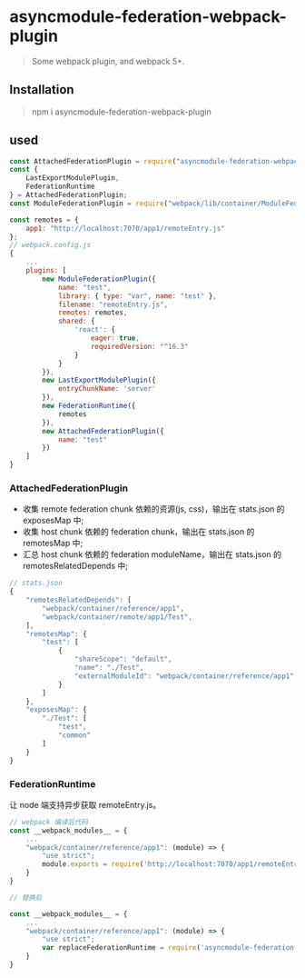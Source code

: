 # asyncmodule-federation-webpack-plugin

> Some webpack plugin, and webpack 5+.


## Installation

> npm i asyncmodule-federation-webpack-plugin

## used

```javascript
const AttachedFederationPlugin = require("asyncmodule-federation-webpack-plugin");
const {
    LastExportModulePlugin,
    FederationRuntime
} = AttachedFederationPlugin;
const ModuleFederationPlugin = require("webpack/lib/container/ModuleFederationPlugin");

const remotes = {
    app1: "http://localhost:7070/app1/remoteEntry.js"
};
// webpack.config.js
{
    ...
    plugins: [
        new ModuleFederationPlugin({
            name: "test",
            library: { type: "var", name: "test" },
            filename: "remoteEntry.js",
            remotes: remotes,
            shared: {
                'react': {
                    eager: true,
                    requiredVersion: "^16.3"
                }
            }
        }),
        new LastExportModulePlugin({
            entryChunkName: 'server'
        }),
        new FederationRuntime({
            remotes
        }),
        new AttachedFederationPlugin({
            name: "test"
        })
    ]
}
```

### AttachedFederationPlugin

* 收集 remote federation chunk 依赖的资源(js, css)，输出在 stats.json 的 exposesMap 中;
* 收集 host chunk 依赖的 federation chunk，输出在 stats.json 的 remotesMap 中;
* 汇总 host chunk 依赖的 federation moduleName，输出在 stats.json 的 remotesRelatedDepends 中;

```js
// stats.json
{
    "remotesRelatedDepends": [
        "webpack/container/reference/app1",
        "webpack/container/remote/app1/Test",
    ],
    "remotesMap": {
        "test": [
            {
                "shareScope": "default",
                "name": "./Test",
                "externalModuleId": "webpack/container/reference/app1"
            }
        ]
    },
    "exposesMap": {
        "./Test": [
            "test",
            "common"
        ]
    }
}
```

### FederationRuntime

让 node 端支持异步获取 remoteEntry.js。

```js
// webpack 编译后代码
const __webpack_modules__ = {
    ...
    "webpack/container/reference/app1": (module) => {
        "use strict";
        module.exports = require('http://localhost:7070/app1/remoteEntry.js');
    }
}

// 替换后

const __webpack_modules__ = {
    ...
    "webpack/container/reference/app1": (module) => {
        "use strict";
        var replaceFederationRuntime = require('asyncmodule-federation-webpack-plugin').replaceFederationRuntime;  module.exports = replaceFederationRuntime('http://localhost:7070/app1/remoteEntry.js');
    }
}
```
